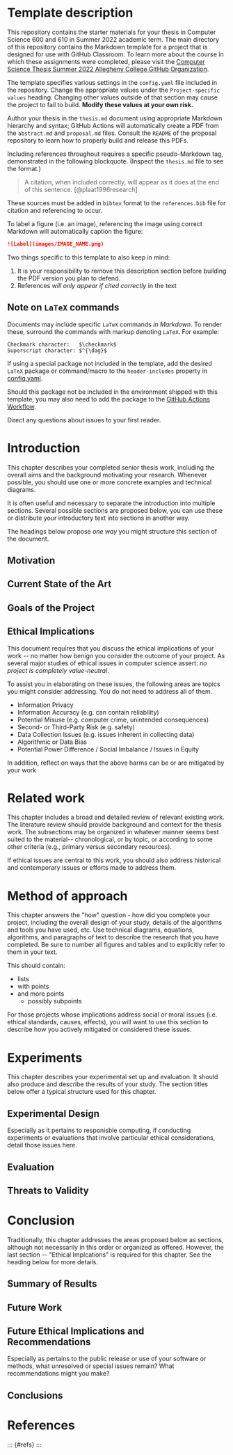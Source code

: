 # Template description

This repository contains the starter materials for your thesis in Computer Science 600 and 610 
in Summer 2022 academic term. The main directory of this repository contains the Markdown template
for a project that is designed for use with GitHub Classroom. To learn more about the course in 
which these assignments were completed, please visit the 
[Computer Science Thesis Summer 2022 Allegheny College GitHub Organization](https://github.com/Allegheny-ComputerScience-600-Sum2022).

The template specifies various settings in the `config.yaml` file included in the
repository. Change the appropriate values under the `Project-specific values` 
heading. Changing other values outside of that section may cause the project to
fail to build. **Modify these values at your own risk.**

Author your thesis in the `thesis.md` document using appropriate Markdown
hierarchy and syntax; GitHub Actions will automatically create a PDF from the
`abstract.md` and `proposal.md` files. Consult the `README` of the proposal
repository to learn how to properly build and release this PDFs.

Including references throughout requires a specific pseudo-Markdown tag, demonstrated
in the following blockquote. (Inspect the `thesis.md` file to see the format.)

> A citation, when included correctly, will appear as it does at the end of this
> sentence. [@plaat1996research]

These sources must be added in `bibtex` format to the `references.bib` file for
citation and referencing to occur.

To label a figure (i.e. an image), referencing the image using correct Markdown
will automatically caption the figure:

```markdown
![Label](images/IMAGE_NAME.png)
```

Two things specific to this template to also keep in mind:

1. It is your responsibility to remove this description section before building
the PDF version you plan to defend.
2. References _will only appear if cited correctly_ in the text

## Note on `LaTeX` commands

Documents may include specific `LaTeX` commands _in Markdown_. To render these, surround the commands
with markup denoting `LaTeX`. For example:

```
Checkmark character:   $\checkmark$
Superscript character: $^{\dag}$
``` 

If using a special package not included in the template, add the desired `LaTeX`
package or command/macro to the `header-includes` property in [config.yaml](config.yaml).

Should this package not be included in the environment shipped with this template,
you may also need to add the package to the [GitHub Actions Workflow](.github/workflows/main.yml).

Direct any questions about issues to your first reader.

# Introduction

This chapter describes your completed senior thesis work, 
including the overall aims  and the background motivating your research. Whenever 
possible, you should use one or more concrete examples and technical diagrams. 

It is often useful and necessary to separate the introduction into multiple sections. 
Several possible sections are proposed below, you can use these or distribute your 
introductory text into sections in another way.

The headings below propose _one way_ you might structure this section of the document.

## Motivation

## Current State of the Art

## Goals of the Project

## Ethical Implications

This document requires that you discuss the ethical implications of your work -- no
matter how benign you consider the outcome of your project. As several major studies
of ethical issues in computer science assert: _no project is completely value-neutral_.

To assist you in elaborating on these issues, the following areas are topics you might
consider addressing. You do not need to address all of them.

* Information Privacy
* Information Accuracy (e.g. can contain reliability)
* Potential Misuse (e.g. computer crime, unintended consequences)
* Second- or Third-Party Risk (e.g. safety)
* Data Collection Issues (e.g. issues inherent in collecting data)
* Algorithmic or Data Bias
* Potential Power Difference / Social Imbalance / Issues in Equity

In addition, reflect on ways that the above harms can be or are mitigated by your work

# Related work

This chapter includes a broad and detailed review of relevant existing work. 
The literature review should provide background and context for the thesis work. 
The subsections may be organized in whatever manner seems best suited to the material--
chronological, or by topic, or according to some other criteria 
(e.g., primary versus secondary resources).

If ethical issues are central to this work, you should also address historical and 
contemporary issues or efforts made to address them.

# Method of approach

This chapter answers the "how" question - how did you complete your project, 
including the overall design of your study, details of the algorithms and tools you 
have used, etc.  Use technical diagrams, equations, algorithms, and paragraphs of text 
to describe the research that you have completed. Be sure to number all figures and 
tables and to explicitly refer to them in your text.

This should contain:

* lists
* with points
* and more points
  * possibly subpoints

For those projects whose implications address social or moral issues (i.e. ethical
standards, causes, effects), you will want to use this section to describe how you
actively mitigated or considered these issues.

# Experiments

This chapter describes your experimental set up and evaluation. It should also 
produce and describe the results of your study. The section titles below offer
a typical structure used for this chapter.

## Experimental Design

Especially as it pertains to responisble computing, if conducting experiments or 
evaluations that involve particular ethical considerations, detail those issues here.

## Evaluation

## Threats to Validity

# Conclusion

Traditionally, this chapter addresses the areas proposed below as sections, although 
not necessarily in this order or organized as offered. However, the last section --
"Ethical Implcations" is required for this chapter. See the heading below for more 
details.

## Summary of Results

## Future Work

## Future Ethical Implications and Recommendations

Especially as pertains to the public release or use of your software or methods, what
unresolved or special issues remain? What recommendations might you make?

## Conclusions


# References

::: {#refs}
:::
